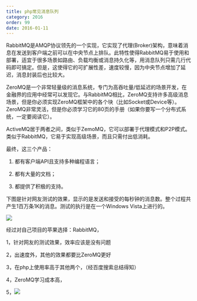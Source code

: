 ```yaml
---
title: php常见消息队列
category: 2016
order: 99
date: 2016-01-11
---
```


RabbitMQ是AMQP协议领先的一个实现，它实现了代理(Broker)架构，意味着消息在发送到客户端之前可以在中央节点上排队。此特性使得RabbitMQ易于使用和部署，适宜于很多场景如路由、负载均衡或消息持久化等，用消息队列只需几行代码即可搞定。但是，这使得它的可扩展性差，速度较慢，因为中央节点增加了延迟，消息封装后也比较大。


ZeroMQ是一个非常轻量级的消息系统，专门为高吞吐量/低延迟的场景开发，在金融界的应用中经常可以发现它。与RabbitMQ相比，ZeroMQ支持许多高级消息场景，但是你必须实现ZeroMQ框架中的各个块（比如Socket或Device等）。ZeroMQ非常灵活，但是你必须学习它的80页的手册（如果你要写一个分布式系统，一定要阅读它）。



ActiveMQ居于两者之间，类似于ZemoMQ，它可以部署于代理模式和P2P模式。类似于RabbitMQ，它易于实现高级场景，而且只需付出低消耗。

最终，这三个产品：

1. 都有客户端API且支持多种编程语言；

2. 都有大量的文档；

3. 都提供了积极的支持。

下图是针对网友测试的效果，显示的是发送和接受的每秒钟的消息数。整个过程共产生1百万条1K的消息。测试的执行是在一个Windows Vista上进行的。

<img src="https://attachments.tower.im/tower/7f1e75a08de044578cfdbd9b47f2e96b?version=auto&filename=Clipboard%20Image.png">

 

经过对自己项目的苹果选择：RabbitMQ，


1，针对网友的测试效果，效率应该是没有问题

2，出速度外，其他的效果都要比ZeroMQ更好

3，在php上使用率高于其他两个，（经百度搜索总结得知）

4，ZeroMQ学习成本高，

5，<img src="https://attachments.tower.im/tower/70d76bbedc184c868930cc076b24ac37?version=auto&filename=Clipboard%20Image.png">

